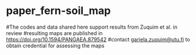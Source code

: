 # paper_fern-soil_map
#The codes and data shared here support results from Zuquim et al. in review
#resulting maps are published in https://doi.org/10.1594/PANGAEA.879542
#contact gariela.zuquim@utu.fi to obtain credential for assessing the maps 
